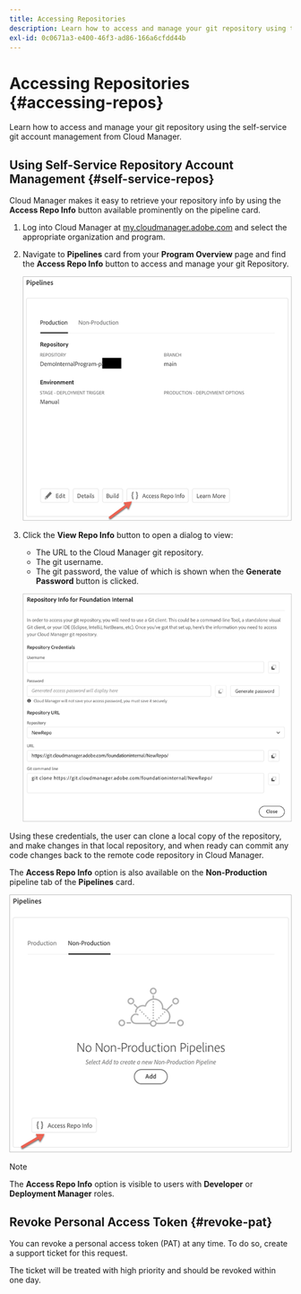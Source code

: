 ```yaml
---
title: Accessing Repositories
description: Learn how to access and manage your git repository using the self-service git account management from Cloud Manager.
exl-id: 0c0671a3-e400-46f3-ad86-166a6cfdd44b
---
```


# Accessing Repositories {#accessing-repos}

Learn how to access and manage your git repository using the self-service git account management from Cloud Manager.

## Using Self-Service Repository Account Management {#self-service-repos}

Cloud Manager makes it easy to retrieve your repository info by using the **Access Repo Info** button available prominently on the pipeline card.

1. Log into Cloud Manager at [my.cloudmanager.adobe.com](https://my.cloudmanager.adobe.com/) and select the appropriate organization and program.

1. Navigate to **Pipelines** card from your **Program Overview** page and find the **Access Repo Info** button to access and manage your git Repository.

   ![Access Repo Info button on Environments card](/help/implementing/cloud-manager/assets/repos/access-repo1.png)

1. Click the **View Repo Info** button to open a dialog to view:

   * The URL to the Cloud Manager git repository.
   * The git username.
   * The git password, the value of which is shown when the **Generate Password** button is clicked.

   ![Repo Info View](/help/implementing/cloud-manager/assets/repos/access-repo-create.png)

Using these credentials, the user can clone a local copy of the repository, and make changes in that local repository, and when ready can commit any code changes back to the remote code repository in Cloud Manager.

The **Access Repo Info** option is also available on the **Non-Production** pipeline tab of the **Pipelines** card.

![Access Repo Info button on non-production tab](/help/implementing/cloud-manager/assets/repos/access-repo-nonprod.png)

>[!NOTE]
>
>The **Access Repo Info** option is visible to users with **Developer** or **Deployment Manager** roles.

## Revoke Personal Access Token {#revoke-pat}

You can revoke a personal access token (PAT) at any time. To do so, create a support ticket for this request.

The ticket will be treated with high priority and should be revoked within one day.
